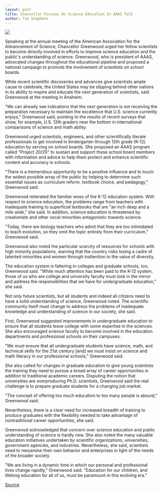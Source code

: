 ```yaml
---
layout: post
title: Chancellor Focuses On Science Education In AAAS Talk
author: Tim Stephens
---
```


![][3]

Speaking at the annual meeting of the American Association for the Advancement of Science, Chancellor Greenwood urged her fellow scientists to become directly involved in efforts to improve science education and the public's understanding of science. Greenwood, who is president of AAAS, advocated changes throughout the educational pipeline and proposed a national campaign to promote the involvement of scientists on school boards.

While recent scientific discoveries and advances give scientists ample cause to celebrate, the United States may be slipping behind other nations in its ability to inspire and educate the next generation of scientists, said Greenwood at the meeting in Anaheim.

"We can already see indications that the next generation is not receiving the preparation necessary to maintain the excellence that U.S. science currently enjoys," Greenwood said, pointing to the results of recent surveys that show, for example, U.S. 12th graders near the bottom in international comparisons of science and math ability.

Greenwood urged scientists, engineers, and other scientifically literate professionals to get involved in kindergarten through 12th grade (K-12) education by serving on school boards. She proposed an AAAS program called "Project 20/20" to sustain and support these school board members with information and advice to help them protect and enhance scientific content and accuracy in schools.

"There is a tremendous opportunity to be a positive influence and to touch the widest possible array of the public by helping to determine such essential issues as curriculum reform, textbook choice, and pedagogy," Greenwood said.

Greenwood reiterated the familiar woes of the K-12 education system. With respect to science education, the problems range from teachers with inadequate training to superficial textbooks that are "an inch deep and a mile wide," she said. In addition, science education is threatened by creationists and other vocal minorities antagonistic towards science.

"Today, there are biology teachers who admit that they are too intimidated to teach evolution, so they omit the topic entirely from their curriculum," Greenwood said.

Greenwood also noted the particular scarcity of resources for schools with high minority populations, warning that the country risks losing a cadre of talented minorities and women through inattention to the value of diversity.

The education system is faltering in colleges and graduate schools, too, Greenwood said. "While much attention has been paid to the K-12 system, those of us who are college and university faculty must look in the mirror and address the responsibilities that we have for undergraduate education," she said.

Not only future scientists, but all students and indeed all citizens need to have a solid understanding of science, Greenwood noted. The scientific community itself must change to address the problems of inadequate knowledge and understanding of science in our society, she said.

First, Greenwood suggested improvements in undergraduate education to ensure that all students leave college with some expertise in the sciences. She also encouraged science faculty to become involved in the education departments and professional schools on their campuses.

"We must ensure that all undergraduate students have science, math, and technical skills for the 21st century [and] we must insist on science and math literacy in our professional schools," Greenwood said.

She also called for changes in graduate education to give young scientists the training they need to pursue a broad array of career opportunities in addition to traditional academic careers. Disputing the notion that universities are overproducing Ph.D. scientists, Greenwood said the real challenge is to prepare graduate students for a changing job market.

"The concept of offering too much education to too many people is absurd," Greenwood said.

Nevertheless, there is a clear need for increased breadth of training to produce graduates with the flexibility needed to take advantage of nontraditional career opportunities, she said.

Greenwood acknowledged that concern over science education and public understanding of science is hardly new. She also noted the many valuable education initiatives undertaken by scientific organizations, universities, government agencies, and industries. Nevertheless, she said, scientists need to reexamine their own behavior and enterprises in light of the needs of the broader society.

"We are living in a dynamic time in which our personal and professional lives change rapidly," Greenwood said. "Education for our children, and lifelong education for all of us, must be paramount in this evolving era."

[3]: http://www1.ucsc.edu/oncampus/currents/98-99/art/greenwood.99-01-25.jpg

[Source](http://www1.ucsc.edu/oncampus/currents/98-99/01-25/aaas.htm "Permalink to Greenwood addresses AAAS; 01-25-99")
